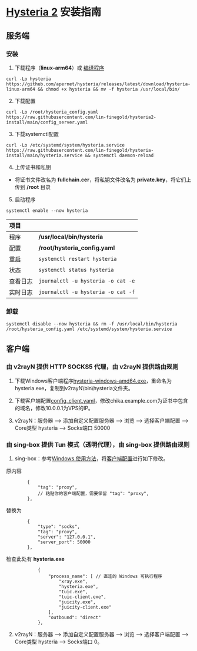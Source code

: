 # [Hysteria 2](https://github.com/apernet/hysteria) 安装指南

## 服务端

### 安装

1. 下载程序（**linux-arm64**）或 [编译程序](compile_hysteria.md)

```
curl -Lo hysteria https://github.com/apernet/hysteria/releases/latest/download/hysteria-linux-arm64 && chmod +x hysteria && mv -f hysteria /usr/local/bin/
```                 

2. 下载配置

```
curl -Lo /root/hysteria_config.yaml https://raw.githubusercontent.com/lin-finegold/hysteria2-install/main/config_server.yaml
```

3. 下载systemctl配置

```
curl -Lo /etc/systemd/system/hysteria.service https://raw.githubusercontent.com/lin-finegold/hysteria-install/main/hysteria.service && systemctl daemon-reload
```

4. 上传证书和私钥

- 将证书文件改名为 **fullchain.cer**，将私钥文件改名为 **private.key**，将它们上传到 **/root** 目录

5. 启动程序

```
systemctl enable --now hysteria
```

| 项目 | |
| :--- | :--- |
| 程序 | **/usr/local/bin/hysteria** |
| 配置 | **/root/hysteria_config.yaml** |
| 重启 | `systemctl restart hysteria` |
| 状态 | `systemctl status hysteria` |
| 查看日志 | `journalctl -u hysteria -o cat -e` |
| 实时日志 | `journalctl -u hysteria -o cat -f` |

### 卸载

```
systemctl disable --now hysteria && rm -f /usr/local/bin/hysteria /root/hysteria_config.yaml /etc/systemd/system/hysteria.service
```

## 客户端

### 由 v2rayN 提供 HTTP SOCKS5 代理，由 v2rayN 提供路由规则

1. 下载Windows客户端程序[hysteria-windows-amd64.exe](https://github.com/apernet/hysteria/releases/latest/download/hysteria-windows-amd64.exe)，重命名为hysteria.exe，复制到v2rayN\bin\hysteria文件夹。

2. 下载客户端配置[config_client.yaml](config_client.yaml)，修改chika.example.com为证书中包含的域名，修改10.0.0.1为VPS的IP。

3. v2rayN：服务器 ——> 添加自定义配置服务器 ——> 浏览 ——> 选择客户端配置 ——> Core类型 hysteria ——> Socks端口 50000

### 由 sing-box 提供 Tun 模式（透明代理），由 sing-box 提供路由规则

1. sing-box：参考[Windows 使用方法](https://github.com/chika0801/sing-box-examples/blob/main/README.md)，将[客户端配置](https://github.com/chika0801/sing-box-examples/blob/main/Tun/config_client_windows.json)进行如下修改。

原内容

```jsonc
        {
            "tag": "proxy",
            // 粘贴你的客户端配置，需要保留 "tag": "proxy",
        },
```

替换为

```jsonc
        {
            "type": "socks",
            "tag": "proxy",
            "server": "127.0.0.1",
            "server_port": 50000
        },
```

检查此处有 **hysteria.exe**

```jsonc
            {
                "process_name": [ // 直连的 Windows 可执行程序
                    "xray.exe",
                    "hysteria.exe",
                    "tuic.exe",
                    "tuic-client.exe",
                    "juicity.exe",
                    "juicity-client.exe"
                ],
                "outbound": "direct"
            },
```

2. v2rayN：服务器 ——> 添加自定义配置服务器 ——> 浏览 ——> 选择客户端配置 ——> Core类型 hysteria ——> Socks端口 0。

